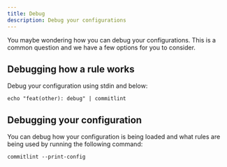 ```yaml
---
title: Debug
description: Debug your configurations
---
```


You maybe wondering how you can debug your configurations. This is a common question and we have a few options for you to consider.

## Debugging how a rule works

Debug your configuration using stdin and below:

```console
echo "feat(other): debug" | commitlint
```

## Debugging your configuration

You can debug how your configuration is being loaded and what rules are being used by running the following command:

```console
commitlint --print-config
```
